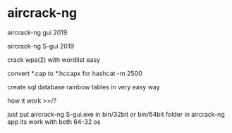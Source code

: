 # aircrack-ng

aircrack-ng gui 2019
>>>
aircrack-ng S-gui 2019
>>>
crack wpa(2) with wordlist easy
>>>
convert *.cap to *.hccapx for hashcat -m 2500
>>>
create sql database rainbow tables in very easy way
>>>
how it work >>/?
>>>>
just put aircrack-ng S-gui.exe in bin/32bit or bin/64bit folder in aircrack-ng app its work with both 64-32 os
